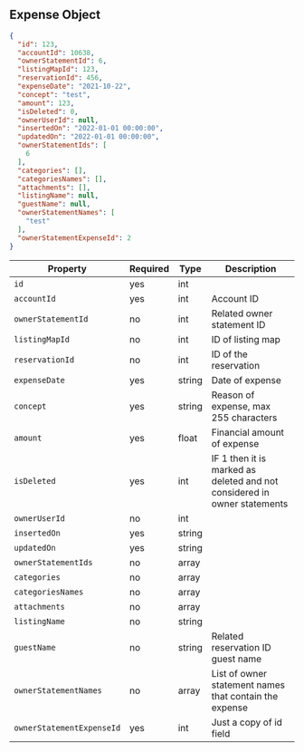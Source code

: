 ## Expense Object

```json
{
  "id": 123,
  "accountId": 10638,
  "ownerStatementId": 6,
  "listingMapId": 123,
  "reservationId": 456,
  "expenseDate": "2021-10-22",
  "concept": "test",
  "amount": 123,
  "isDeleted": 0,
  "ownerUserId": null,
  "insertedOn": "2022-01-01 00:00:00",
  "updatedOn": "2022-01-01 00:00:00",
  "ownerStatementIds": [
    6
  ],
  "categories": [],
  "categoriesNames": [],
  "attachments": [],
  "listingName": null,
  "guestName": null,
  "ownerStatementNames": [
    "test"
  ],
  "ownerStatementExpenseId": 2
}
```

Property | Required | Type   | Description
-------- |----------|--------| ----------- 
`id` | yes      | int    |
`accountId` | yes      | int    | Account ID
`ownerStatementId` | no       | int    | Related owner statement ID
`listingMapId` | no       | int    | ID of listing map
`reservationId` | no       | int    | ID of the reservation
`expenseDate` | yes      | string | Date of expense
`concept` | yes      | string | Reason of expense, max 255 characters
`amount` | yes      | float  | Financial amount of expense
`isDeleted` | yes      | int    | IF 1 then it is marked as deleted and not considered in owner statements
`ownerUserId` | no       | int    |
`insertedOn` | yes      | string |
`updatedOn` | yes      | string |
`ownerStatementIds` | no       | array  |
`categories` | no       | array  |
`categoriesNames` | no       | array  |
`attachments` | no       | array  |
`listingName` | no       | string |
`guestName` | no       | string | Related reservation ID guest name
`ownerStatementNames` | no       | array  | List of owner statement names that contain the expense
`ownerStatementExpenseId` | yes      | int    | Just a copy of id field
